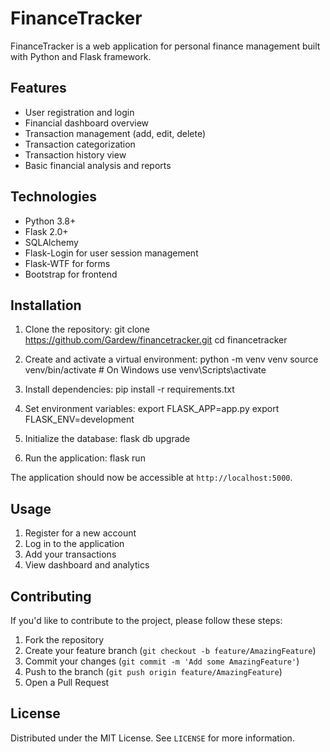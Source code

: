 # FinanceTracker

FinanceTracker is a web application for personal finance management built with Python and Flask framework.

## Features

- User registration and login
- Financial dashboard overview
- Transaction management (add, edit, delete)
- Transaction categorization
- Transaction history view
- Basic financial analysis and reports

## Technologies

- Python 3.8+
- Flask 2.0+
- SQLAlchemy
- Flask-Login for user session management
- Flask-WTF for forms
- Bootstrap for frontend

## Installation

1. Clone the repository:
git clone https://github.com/Gardew/financetracker.git  cd financetracker


2. Create and activate a virtual environment:
python -m venv venv source venv/bin/activate # On Windows use venv\Scripts\activate


3. Install dependencies:
pip install -r requirements.txt


4. Set environment variables:
export FLASK_APP=app.py export FLASK_ENV=development


5. Initialize the database:
flask db upgrade


6. Run the application:
flask run


The application should now be accessible at `http://localhost:5000`.

## Usage

1. Register for a new account
2. Log in to the application
3. Add your transactions
4. View dashboard and analytics

## Contributing

If you'd like to contribute to the project, please follow these steps:

1. Fork the repository
2. Create your feature branch (`git checkout -b feature/AmazingFeature`)
3. Commit your changes (`git commit -m 'Add some AmazingFeature'`)
4. Push to the branch (`git push origin feature/AmazingFeature`)
5. Open a Pull Request

## License

Distributed under the MIT License. See `LICENSE` for more information.
